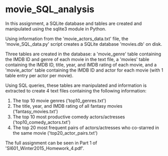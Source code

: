 # movie_SQL_analysis
In this assignment, a SQLite database and tables are created and manipulated using the sqlite3 module in Python.

Using information from the 'movie_actors_data.txt' file, the 'movie_SQL_data.py' script creates a SQLite database 'movies.db' on disk. 

Three tables are created in the database: a 'movie_genre' table containing the IMDB ID and genre of each movie in the text file, a 'movies' table containing the IMDB ID, title, year, and IMDB rating of each movie, and a 'movie_actor' table containing the IMDB ID and actor for each movie (with 1 table entry per actor per movie).

Using SQL queries, these tables are manipulated and information is extracted to create 4 text files containing the following information:
  1)  The top 10 movie genres ('top10_genres.txt')
  2)  The title, year, and IMDB rating of all fantasy movies ('fantasy_movies.txt')
  3)  The top 10 most productive comedy actors/actresses ('top10_comedy_actors.txt')
  4)  The top 20 most frequent pairs of actors/actresses who co-starred in the same movie ('top20_actor_pairs.txt')
  
The full assignment can be seen in Part 1 of 'SI601_Winter2015_Homework_4.pdf'.
